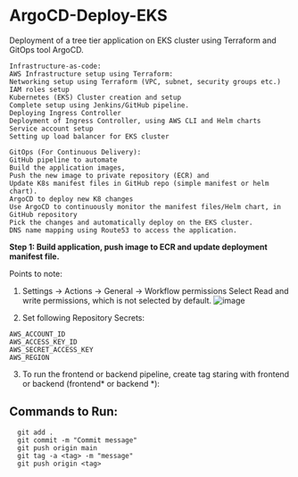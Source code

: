 # ArgoCD-Deploy-EKS
Deployment of a tree tier application on EKS cluster using Terraform and GitOps tool ArgoCD.
```
Infrastructure-as-code:
AWS Infrastructure setup using Terraform:
Networking setup using Terraform (VPC, subnet, security groups etc.)
IAM roles setup
Kubernetes (EKS) Cluster creation and setup
Complete setup using Jenkins/GitHub pipeline.
Deploying Ingress Controller
Deployment of Ingress Controller, using AWS CLI and Helm charts 
Service account setup
Setting up load balancer for EKS cluster

GitOps (For Continuous Delivery):
GitHub pipeline to automate
Build the application images, 
Push the new image to private repository (ECR) and 
Update K8s manifest files in GitHub repo (simple manifest or helm chart).
ArgoCD to deploy new K8 changes
Use ArgoCD to continuously monitor the manifest files/Helm chart, in GitHub repository
Pick the changes and automatically deploy on the EKS cluster.
DNS name mapping using Route53 to access the application.
```

**Step 1: Build application, push image to ECR and update deployment manifest file.**

Points to note:
1. Settings  -> Actions -> General -> Workflow permissions
   Select Read and write permissions, which is not selected by default.
![image](https://github.com/user-attachments/assets/9a0c81ca-4a57-4058-bf21-1722833d6f1c)

2. Set following Repository Secrets:
  ```
 AWS_ACCOUNT_ID
 AWS_ACCESS_KEY_ID
 AWS_SECRET_ACCESS_KEY
 AWS_REGION
```

3. To run the frontend or backend pipeline, create tag staring with frontend or backend (frontend* or backend *):
 ## Commands to Run:
 ```
   git add .
   git commit -m "Commit message"
   git push origin main
   git tag -a <tag> -m "message"
   git push origin <tag>
```




   







